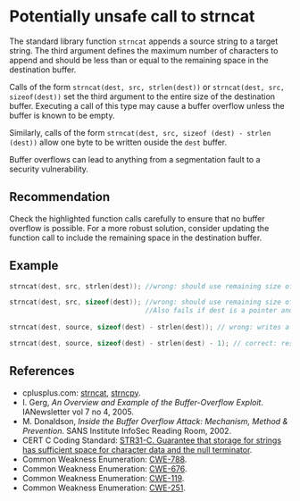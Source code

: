 # Potentially unsafe call to strncat
The standard library function `strncat` appends a source string to a target string. The third argument defines the maximum number of characters to append and should be less than or equal to the remaining space in the destination buffer.

Calls of the form `strncat(dest, src, strlen(dest))` or `strncat(dest, src, sizeof(dest))` set the third argument to the entire size of the destination buffer. Executing a call of this type may cause a buffer overflow unless the buffer is known to be empty.

Similarly, calls of the form `strncat(dest, src, sizeof (dest) - strlen (dest))` allow one byte to be written ouside the `dest` buffer.

Buffer overflows can lead to anything from a segmentation fault to a security vulnerability.


## Recommendation
Check the highlighted function calls carefully to ensure that no buffer overflow is possible. For a more robust solution, consider updating the function call to include the remaining space in the destination buffer.


## Example

```cpp
strncat(dest, src, strlen(dest)); //wrong: should use remaining size of dest

strncat(dest, src, sizeof(dest)); //wrong: should use remaining size of dest. 
                                  //Also fails if dest is a pointer and not an array.
 
strncat(dest, source, sizeof(dest) - strlen(dest)); // wrong: writes a zero byte past the `dest` buffer.

strncat(dest, source, sizeof(dest) - strlen(dest) - 1); // correct: reserves space for the zero byte.

```

## References
* cplusplus.com: [strncat](http://www.cplusplus.com/reference/clibrary/cstring/strncat/), [strncpy](http://www.cplusplus.com/reference/clibrary/cstring/strncpy/).
* I. Gerg, *An Overview and Example of the Buffer-Overflow Exploit*. IANewsletter vol 7 no 4, 2005.
* M. Donaldson, *Inside the Buffer Overflow Attack: Mechanism, Method &amp; Prevention*. SANS Institute InfoSec Reading Room, 2002.
* CERT C Coding Standard: [STR31-C. Guarantee that storage for strings has sufficient space for character data and the null terminator](https://wiki.sei.cmu.edu/confluence/display/c/STR31-C.+Guarantee+that+storage+for+strings+has+sufficient+space+for+character+data+and+the+null+terminator).
* Common Weakness Enumeration: [CWE-788](https://cwe.mitre.org/data/definitions/788.html).
* Common Weakness Enumeration: [CWE-676](https://cwe.mitre.org/data/definitions/676.html).
* Common Weakness Enumeration: [CWE-119](https://cwe.mitre.org/data/definitions/119.html).
* Common Weakness Enumeration: [CWE-251](https://cwe.mitre.org/data/definitions/251.html).
